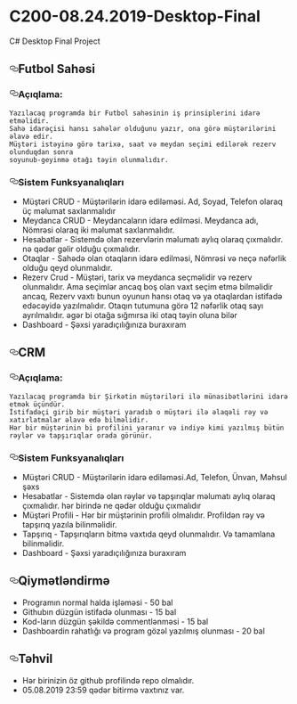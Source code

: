 # C200-08.24.2019-Desktop-Final
<article class="markdown-body entry-content p-5" itemprop="text">
<p>C# Desktop Final Project</p>
<h1><a id="user-content-futbol-sahəsi" class="anchor" aria-hidden="true" href="#futbol-sahəsi"><svg class="octicon octicon-link" viewBox="0 0 16 16" version="1.1" width="16" height="16" aria-hidden="true"><path fill-rule="evenodd" d="M4 9h1v1H4c-1.5 0-3-1.69-3-3.5S2.55 3 4 3h4c1.45 0 3 1.69 3 3.5 0 1.41-.91 2.72-2 3.25V8.59c.58-.45 1-1.27 1-2.09C10 5.22 8.98 4 8 4H4c-.98 0-2 1.22-2 2.5S3 9 4 9zm9-3h-1v1h1c1 0 2 1.22 2 2.5S13.98 12 13 12H9c-.98 0-2-1.22-2-2.5 0-.83.42-1.64 1-2.09V6.25c-1.09.53-2 1.84-2 3.25C6 11.31 7.55 13 9 13h4c1.45 0 3-1.69 3-3.5S14.5 6 13 6z"></path></svg></a>Futbol Sahəsi</h1>
<h3><a id="user-content-açıqlama" class="anchor" aria-hidden="true" href="#açıqlama"><svg class="octicon octicon-link" viewBox="0 0 16 16" version="1.1" width="16" height="16" aria-hidden="true"><path fill-rule="evenodd" d="M4 9h1v1H4c-1.5 0-3-1.69-3-3.5S2.55 3 4 3h4c1.45 0 3 1.69 3 3.5 0 1.41-.91 2.72-2 3.25V8.59c.58-.45 1-1.27 1-2.09C10 5.22 8.98 4 8 4H4c-.98 0-2 1.22-2 2.5S3 9 4 9zm9-3h-1v1h1c1 0 2 1.22 2 2.5S13.98 12 13 12H9c-.98 0-2-1.22-2-2.5 0-.83.42-1.64 1-2.09V6.25c-1.09.53-2 1.84-2 3.25C6 11.31 7.55 13 9 13h4c1.45 0 3-1.69 3-3.5S14.5 6 13 6z"></path></svg></a>Açıqlama:</h3>
<pre><code>Yazılacaq programda bir Futbol sahəsinin iş prinsiplerini idarə etməlidir.
Sahə idarəçisi hansı sahələr olduğunu yazır, ona görə müştərilərini əlavə edir.
Müştəri istəyinə görə tarixə, saat və meydan seçimi edilərək rezerv olunduqdan sonra
soyunub-geyinmə otağı təyin olunmalıdır.
</code></pre>
<h3><a id="user-content-sistem-funksyanalıqları" class="anchor" aria-hidden="true" href="#sistem-funksyanalıqları"><svg class="octicon octicon-link" viewBox="0 0 16 16" version="1.1" width="16" height="16" aria-hidden="true"><path fill-rule="evenodd" d="M4 9h1v1H4c-1.5 0-3-1.69-3-3.5S2.55 3 4 3h4c1.45 0 3 1.69 3 3.5 0 1.41-.91 2.72-2 3.25V8.59c.58-.45 1-1.27 1-2.09C10 5.22 8.98 4 8 4H4c-.98 0-2 1.22-2 2.5S3 9 4 9zm9-3h-1v1h1c1 0 2 1.22 2 2.5S13.98 12 13 12H9c-.98 0-2-1.22-2-2.5 0-.83.42-1.64 1-2.09V6.25c-1.09.53-2 1.84-2 3.25C6 11.31 7.55 13 9 13h4c1.45 0 3-1.69 3-3.5S14.5 6 13 6z"></path></svg></a>Sistem Funksyanalıqları</h3>
<ul>
<li>Müştəri CRUD - Müştərilərin idarə ediləməsi. Ad, Soyad, Telefon olaraq üç məlumat saxlanmalıdır</li>
<li>Meydanca CRUD - Meydancaların idarə edilməsi. Meydanca adı, Nömrəsi olaraq iki məlumat saxlanmalıdır.</li>
<li>Hesabatlar - Sistemdə olan rezervlərin məlumatı aylıq olaraq çıxmalıdır. nə qədər gəlir olduğu çıxmalıdır.</li>
<li>Otaqlar - Sahədə olan otaqların idarə edilməsi, Nömrəsi və neçə nəfərlik olduğu qeyd olunmalıdır.</li>
<li>Rezerv Crud - Müştəri, tarix və meydanca seçməlidir və rezerv olunmalıdır. Ama seçimlər ancaq boş olan vaxt seçim etmə bilməlidir ancaq,
Rezerv vaxtı bunun oyunun hansı otaq və ya otaqlardan istifadə edəcəyidə yazılmalıdır. Otaqın tutumuna görə 12 nəfərlik otaq sayı ayrılmalıdır. əgər bi otağa sığmırsa iki otaq təyin oluna bilər</li>
<li>Dashboard - Şəxsi yaradıçılığınıza buraxıram</li>
</ul>
<h1><a id="user-content-crm" class="anchor" aria-hidden="true" href="#crm"><svg class="octicon octicon-link" viewBox="0 0 16 16" version="1.1" width="16" height="16" aria-hidden="true"><path fill-rule="evenodd" d="M4 9h1v1H4c-1.5 0-3-1.69-3-3.5S2.55 3 4 3h4c1.45 0 3 1.69 3 3.5 0 1.41-.91 2.72-2 3.25V8.59c.58-.45 1-1.27 1-2.09C10 5.22 8.98 4 8 4H4c-.98 0-2 1.22-2 2.5S3 9 4 9zm9-3h-1v1h1c1 0 2 1.22 2 2.5S13.98 12 13 12H9c-.98 0-2-1.22-2-2.5 0-.83.42-1.64 1-2.09V6.25c-1.09.53-2 1.84-2 3.25C6 11.31 7.55 13 9 13h4c1.45 0 3-1.69 3-3.5S14.5 6 13 6z"></path></svg></a>CRM</h1>
<h3><a id="user-content-açıqlama-1" class="anchor" aria-hidden="true" href="#açıqlama-1"><svg class="octicon octicon-link" viewBox="0 0 16 16" version="1.1" width="16" height="16" aria-hidden="true"><path fill-rule="evenodd" d="M4 9h1v1H4c-1.5 0-3-1.69-3-3.5S2.55 3 4 3h4c1.45 0 3 1.69 3 3.5 0 1.41-.91 2.72-2 3.25V8.59c.58-.45 1-1.27 1-2.09C10 5.22 8.98 4 8 4H4c-.98 0-2 1.22-2 2.5S3 9 4 9zm9-3h-1v1h1c1 0 2 1.22 2 2.5S13.98 12 13 12H9c-.98 0-2-1.22-2-2.5 0-.83.42-1.64 1-2.09V6.25c-1.09.53-2 1.84-2 3.25C6 11.31 7.55 13 9 13h4c1.45 0 3-1.69 3-3.5S14.5 6 13 6z"></path></svg></a>Açıqlama:</h3>
<pre><code>Yazılacaq programda bir Şirkətin müştəriləri ilə münasibətlərini idarə etmək üçündür.
İstifadəçi girib bir müştəri yaradıb o müştəri ilə əlaqəli rəy və xatırlatmalar əlavə edə bilməlidir.
Hər bir müştərinin bi profilini yaranır və indiyə kimi yazılmış bütün rəylər və tapşırıqlar orada görünür.
</code></pre>
<h3><a id="user-content-sistem-funksyanalıqları-1" class="anchor" aria-hidden="true" href="#sistem-funksyanalıqları-1"><svg class="octicon octicon-link" viewBox="0 0 16 16" version="1.1" width="16" height="16" aria-hidden="true"><path fill-rule="evenodd" d="M4 9h1v1H4c-1.5 0-3-1.69-3-3.5S2.55 3 4 3h4c1.45 0 3 1.69 3 3.5 0 1.41-.91 2.72-2 3.25V8.59c.58-.45 1-1.27 1-2.09C10 5.22 8.98 4 8 4H4c-.98 0-2 1.22-2 2.5S3 9 4 9zm9-3h-1v1h1c1 0 2 1.22 2 2.5S13.98 12 13 12H9c-.98 0-2-1.22-2-2.5 0-.83.42-1.64 1-2.09V6.25c-1.09.53-2 1.84-2 3.25C6 11.31 7.55 13 9 13h4c1.45 0 3-1.69 3-3.5S14.5 6 13 6z"></path></svg></a>Sistem Funksyanalıqları</h3>
<ul>
<li>Müştəri CRUD - Müştərilərin idarə ediləməsi.Ad, Telefon, Ünvan, Məhsul şəxs</li>
<li>Hesabatlar -  Sistemdə olan rəylər və tapşırıqlar məlumatı aylıq olaraq çıxmalıdır. hər birində ne qədər olduğu çıxmalıdır</li>
<li>Müştəri Profili - Hər bir müştərinin profili olmalıdır. Profildən rəy və tapşırıq yazıla bilinməlidir.</li>
<li>Tapşırıq - Tapşırıqların bitmə vaxtıda qeyd olunmalıdır. Və tamamlana bilinməlidir.</li>
<li>Dashboard - Şəxsi yaradıçılığınıza buraxıram</li>
</ul>
<h1><a id="user-content-qiymətləndirmə" class="anchor" aria-hidden="true" href="#qiymətləndirmə"><svg class="octicon octicon-link" viewBox="0 0 16 16" version="1.1" width="16" height="16" aria-hidden="true"><path fill-rule="evenodd" d="M4 9h1v1H4c-1.5 0-3-1.69-3-3.5S2.55 3 4 3h4c1.45 0 3 1.69 3 3.5 0 1.41-.91 2.72-2 3.25V8.59c.58-.45 1-1.27 1-2.09C10 5.22 8.98 4 8 4H4c-.98 0-2 1.22-2 2.5S3 9 4 9zm9-3h-1v1h1c1 0 2 1.22 2 2.5S13.98 12 13 12H9c-.98 0-2-1.22-2-2.5 0-.83.42-1.64 1-2.09V6.25c-1.09.53-2 1.84-2 3.25C6 11.31 7.55 13 9 13h4c1.45 0 3-1.69 3-3.5S14.5 6 13 6z"></path></svg></a>Qiymətləndirmə</h1>
<ul>
<li>Programın normal halda işləməsi - 50 bal</li>
<li>Githubın düzgün istifadə olunması - 15 bal</li>
<li>Kod-ların düzgün şəkildə commentlənməsi - 15 bal</li>
<li>Dashboardin rahatlığı və program gözəl yazılmış olunması - 20 bal</li>
</ul>
<h1><a id="user-content-təhvil" class="anchor" aria-hidden="true" href="#təhvil"><svg class="octicon octicon-link" viewBox="0 0 16 16" version="1.1" width="16" height="16" aria-hidden="true"><path fill-rule="evenodd" d="M4 9h1v1H4c-1.5 0-3-1.69-3-3.5S2.55 3 4 3h4c1.45 0 3 1.69 3 3.5 0 1.41-.91 2.72-2 3.25V8.59c.58-.45 1-1.27 1-2.09C10 5.22 8.98 4 8 4H4c-.98 0-2 1.22-2 2.5S3 9 4 9zm9-3h-1v1h1c1 0 2 1.22 2 2.5S13.98 12 13 12H9c-.98 0-2-1.22-2-2.5 0-.83.42-1.64 1-2.09V6.25c-1.09.53-2 1.84-2 3.25C6 11.31 7.55 13 9 13h4c1.45 0 3-1.69 3-3.5S14.5 6 13 6z"></path></svg></a>Təhvil</h1>
<ul>
<li>Hər birinizin öz github profilində repo olmalıdır.</li>
<li>05.08.2019 23:59 qədər bitirmə vaxtınız var.</li>
</ul>
</article>
